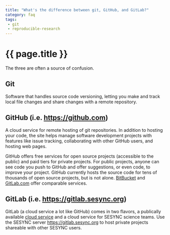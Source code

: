```yaml
---
title: "What's the difference between git, GitHub, and GitLab?"
category: faq
tags:
 - git
 - reproducible-research
---
```


# {{ page.title }}

The three are often a source of confusion.

## Git

Software that handles source code versioning, letting you make and track local
file changes and share changes with a remote repository.

## GitHub (i.e. <https://github.com>)

A cloud service for remote hosting of git repositories. In addition to hosting
your code, the site helps manage software development projects with features like
issue tracking, collaborating with other GitHub users, and hosting web pages.

GitHub offers free services for open source projects (accessible to the public) and
paid tiers for private projects. For public projects, anyone can see code you push to
GitHub and offer suggestions, or even code, to improve your project. GitHub currently
hosts the source code for tens of thousands of open source projects, but is not alone.
[BitBucket](https://bitbucket.org) and [GitLab.com](https://about.gitlab.com) offer
comparable services.

## GitLab (i.e. <https://gitlab.sesync.org>)

GitLab (a cloud service a lot like GitHub) comes in two flavors, a publically available
[cloud service](https://gitlab.com/users/sign-in) and a cloud service for SESYNC science
teams. Use the SESYNC server <https://gitlab.sesync.org> to host private projects shareable
with other SESYNC users.
